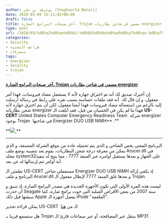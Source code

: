 ```yaml
---
author: يوغرطة بن علي (Youghourta Benali)
date: 2010-03-09 15:11:01+00:00
draft: false
title: آخر صيحات البرامج الضارة، Trojan مضمن في شاحن بطاريات energizer
type: post
url: /2010/03/%d8%a2%d8%ae%d8%b1-%d8%b5%d9%8a%d8%ad%d8%a7%d8%aa-%d8%a7%d9%84%d8%a8%d8%b1%d8%a7%d9%85%d8%ac-%d8%a7%d9%84%d8%b6%d8%a7%d8%b1%d8%a9%d8%8c-trojan-%d9%85%d8%b6%d9%85%d9%86-%d9%81%d9%8a-%d8%b4%d8%a7%d8%ad/
categories:
- Security
- طرائف التقنية
- متفرقات
tags:
- energizer
- Security
- trojan
---
```


[**آخر صيحات البرامج الضارة، Trojan مضمن في شاحن بطاريات energizer**](http://www.it-scoop.com/2010/03/%d8%a2%d8%ae%d8%b1-%d8%b5%d9%8a%d8%ad%d8%a7%d8%aa-%d8%a7%d9%84%d8%a8%d8%b1%d8%a7%d9%85%d8%ac-%d8%a7%d9%84%d8%b6%d8%a7%d8%b1%d8%a9%d8%8c-trojan-%d9%85%d8%b6%d9%85%d9%86-%d9%81%d9%8a-%d8%b4%d8%a7%d8%ad/)


إن أخبرك صديق لك أنه تم اختراق جهازه لأنه لا يستعمل مضاد فيروسات، فهذا أمر معقول، و إن قال لك  أنه فقد ملفات حساسة بسبب نقره على رابط في رسالة أرسلت إليه بالرغم من استعماله مضاد فيروسات فهذا أيضا معقول، لكن أن يتم اخترق جهازه لأنه شحن بطارياته energizer فهذا ما لم يكن في الحسبان من قبل، فقد أبلغت الـ **US-CERT** United States Computer Emergency Readiness Team  شركة energizer بوجود Trojan  في شاحنها Energizer DUO USB NiMH** .**

**[![](http://www.it-scoop.com/wp-content/uploads/2010/03/energizer-duo-charger.jpg)
](http://www.it-scoop.com/2010/03/%d8%a2%d8%ae%d8%b1-%d8%b5%d9%8a%d8%ad%d8%a7%d8%aa-%d8%a7%d9%84%d8%a8%d8%b1%d8%a7%d9%85%d8%ac-%d8%a7%d9%84%d8%b6%d8%a7%d8%b1%d8%a9%d8%8c-trojan-%d9%85%d8%b6%d9%85%d9%86-%d9%81%d9%8a-%d8%b4%d8%a7%d8%ad/)
**

** **

البرنامج المعني يخص الشاحن و الذي يتم تحميله عادة من موقع الشركة المصنعة، و الذي يمكن من معرفة درجة شحن البطاريات، يقوم بعد تنصيبه بوضع ملف Arucer.dll في مجلد system32على الجهاز و بعدها يستقبل أوامره عبر المنفذ 7777 ، مما يتيح له تنفيذ أية أوامر تتم إرسالها له عن بعد.

تطمئن الـ US-CERT مستعملي شاحن Energizer DUO USB NiMH إذ يكفي إزالة البرنامج و ملف Arucer.dll و بعدها غلق المنفذ 7777 لإبطال مفعول الـ Trojan.

ليست هذه المرة الأولى التي تكون الأجهزة الجديدة هي مصدر البرامج الضارة، إذ سبق و أن حذرت Seagate سنة 2007 من بعض الأقراص الصلبة التي حوت برامج ضارة، كما سبقتها قبل ذلك Apple بفضل أجهزة الـ iPode "الملغمة".

يمكن قراءة تحذير US-CERT  الـ من [هنا](http://www.kb.cert.org/vuls/id/154421)

هل سنسمع قريبا بـ Trojan ينتقل عبر المصافحة، أو عبر سماعات قارئ الـ MP3؟
